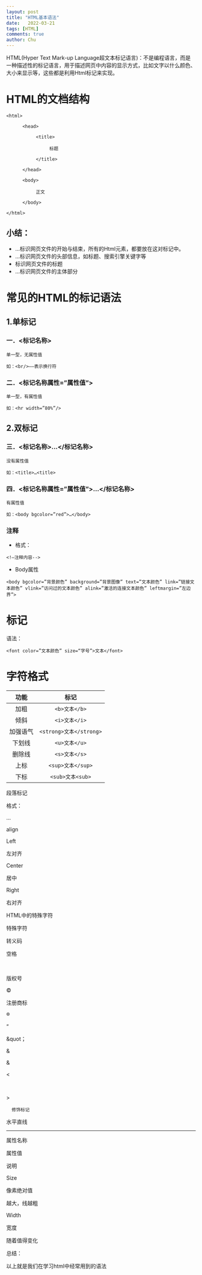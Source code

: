 ```yaml
---
layout: post
title: "HTML基本语法"
date:   2022-03-21
tags: [HTML]
comments: true
author: Chu
---
```


HTML(Hyper Text Mark-up Language超文本标记语言)：不是编程语言，而是一种描述性的标记语言，用于描述网页中内容的显示方式，比如文字以什么颜色、大小来显示等，这些都是利用Html标记来实现。

<!-- more -->

# HTML的文档结构
```
<html>
 
      <head>
 
           <title>
 
                标题
 
           </title>
 
      </head>
 
      <body>
 
           正文
 
      </body>
 
</html>
```
## 小结：
- <html>…</html>标识网页文件的开始与结束，所有的Html元素，都要放在这对标记中。

- <head>…</head>标识网页文件的头部信息，如标题、搜索引擎关键字等

- <title>…</title>标识网页文件的标题

- <body>…</body>标识网页文件的主体部分


# 常见的HTML的标记语法

## 1.单标记

### 一．<标记名称>
```
单一型，无属性值

如：<br/>——表示换行符
```

### 二．<标记名称属性=”属性值”>
```
单一型，有属性值

如：<hr width=”80%”/>
```

## 2.双标记

### 三．<标记名称>…</标记名称>
```
没有属性值

如：<title>…<title>
```

### 四．<标记名称属性=”属性值”>…</标记名称>
```
有属性值

如：<body bgcolor=”red”>…</body>
```
  
### 注释

- 格式：
```
<!—注释内容-->
```
  
- Body属性
```
<body bgcolor=”背景颜色” background=”背景图像” text=”文本颜色” link=”链接文本颜色” vlink=”访问过的文本颜色” alink=”激活的连接文本颜色” leftmargin=”左边界”>
```

# <font>标记
语法：

`<font color=”文本颜色” size=“字号”>文本</font>`
  
# 字符格式
  
功能|标记
:--:|:--:
加粗|`<b>文本</b>`
倾斜|`<i>文本</i>`
加强语气|`<strong>文本</strong>`
下划线|`<u>文本</u>`
删除线|`<s>文本</s>`
上标|`<sup>文本</sup>`
下标|`<sub>文本<sub>`

  
段落标记

格式：

<p align=“对齐方式”>…</p>

align

Left

左对齐

Center

居中

Right

右对齐

 

 

HTML中的特殊字符

特殊字符

转义码

空格

&nbsp;

版权号

&copy;

注册商标

&reg;

“

&quot；

&

&amp;

< 

&it;

> 

&gt;

 

      修饰标记

水平直线<hr/>

属性名称

属性值

说明

Size

像素绝对值

越大，线越粗

Width

宽度

随着值得变化

 

 

 

总结：

   以上就是我们在学习html中经常用到的语法












